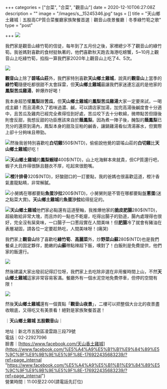 +++
categories = ["台菜", "合菜", "觀音山"]
date = 2020-12-10T06:27:08Z
description = ""
image = "/images/s__15245346.jpg"
tags = []
title = "天山鄉土雞城｜五股高CP質合菜餐廳家族聚餐首選｜觀音山夜景餐廳｜冬季綠竹筍之歌"
type = "post"

+++
![](/images/s__15245346.jpg)

我們家是觀音山綠竹筍的信徒，每年到了五月份之後，家裡總少不了觀音山的綠竹筍。我爸媽對喜歡的食材挺執著的，他們喜歡秋天跑去海港吃螃蟹，5\~10月上觀音山上吃綠竹筍，掐指一算我們家2020年上觀音山上吃了4、5次。

![](/images/s__15245341.jpg)

**觀音山**上除了**碧瑤山莊**外，我們家特別喜歡**天山鄉土雞城**，說真的**觀音山**上當季的**綠竹筍**隨便吃都很甜不太會踩雷，但**天山鄉土雞城**最讓我們家迷連忘返的是他家的**鳳梨苦瓜雞湯**，幹爆炸好喝！

我本身超恐懼**鳳梨**跟**苦瓜**，但**天山鄉土雞城**的**鳳梨苦瓜雞湯**大家一定要來試，一喝成主顧！而且湯煮久了若味過濃、鹹，可以請店家加湯，加完高湯後鹹度會十分適中，且苦瓜及雞肉已經完全煮得恰到好處，苦瓜咬下去十分軟綿，微帶點苦但隨後則會反甜，我想反甜的功臣應該來自於**蔭鳳梨**。因為煮一陣子後，醃製的**蔭鳳梨**已充分的還原到湯內，鳳梨本身的甜及豆粕的鹹香，讓鍋雞湯看似清湯寡水，但實際上卻十分夠味且帶勁。

![](/images/s__15245337.jpg)然後我爸特別喜歡吃**白切雞**550$(NTD)，偷偷說他覺的碧瑤山莊的**白切雞**比**天山鄉土雞城**好吃！  
  
![](/images/s__15245343.jpg)**天山鄉土雞城**的**鳳梨蝦球**400$(NTD)，山上吃海鮮本來就貴，但CP質還行吧，蝦子大且炸得很酥且麵衣不厚，吃起來很飽嘴。

![](/images/s__15245345.jpg)**橙汁排骨**320$(NTD)，好酸甜口的一訂要點，我的爸媽也很喜歡這道，橙汁香氣畫龍點睛，非常解膩。

![](/images/s__15245348.jpg)小舅媽在哪都要點**魚蛋沙拉**200$(NTD)，小舅舅則是不管在哪都要點盤**蔥蛋**(迷之點菜大賞)。**天山鄉土雞城**的**魚蛋沙拉**給得挺足的。  
  
![](/images/s__15245347.jpg)**天山鄉土雞城**他們家必點還有這道壓軸，我推爆他家的**脆皮肥腸**280$(NTD)，超級敢給非常大塊，而且炸的一點也不乾瘪，吃得出腸子的勁道，腸內處理得也很好，完全沒有屎臭味，一口腸子一口蔥段實在人間美味！但**肥腸**冷了就會有豬油在表層凝固，請各位一定要趁熱吃，人間美味呀！(痛哭)

我們家上**觀音山**除了喜歡吃**綠竹筍**、**高麗菜**外，炒**野菜山蘇**280$(NTD)也是我們餐桌上的固定夥伴，脆嫩的**山蘇**帶點辣超下飯，噢對了！白飯則是免費提供，他們家的飯還行。

![](/images/s__15245351.jpg)

然後建議大家出發前記得訂位呀，我們家上去吃除非選在非用餐時間上山，不然**天山鄉土雞城**這家非常容易客滿。餐廳外有一個水泥空地免費停車，但停的空間有限！

![](/images/s__15245352.jpg)

然後**天山鄉土雞城**還有一個賣點「**觀音山夜景**」，二樓可以把整個大台北的夜景盡收眼底，又得吃又有美景看！絕對是家族聚餐首選！

｜**天山鄉土雞城 五股觀音山**｜

地址｜新北市五股區凌雲路三段79號  
電話｜02-22927096  
臉書｜[https://www.facebook.com/天山香土雞城](https://www.facebook.com/%E5%A4%A9%E5%B1%B1%E9%84%89%E5%9C%9F%E9%9B%9E%E5%9F%8E-176922435683239/?ref=page_internal "https://www.facebook.com/%E5%A4%A9%E5%B1%B1%E9%84%89%E5%9C%9F%E9%9B%9E%E5%9F%8E-176922435683239/?ref=page_internal")  
營業時間｜11:00至22:00(請電話先訂位)